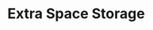 ---
title: "Extra Space Storage"
url: /mesa/extra-space-storage-north-alma-school-road/
shop: Mieten
---